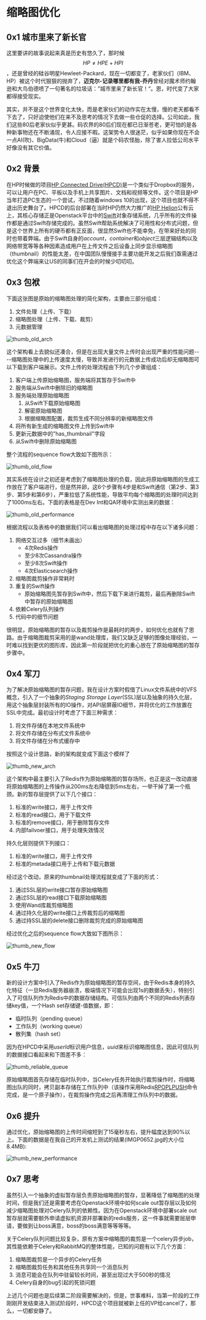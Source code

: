 

# 缩略图优化

## 0x1 城市里来了新长官

这里要讲的故事说起来真是历史有悠久了，那时候$$HP \neq HPE + HPI$$，还是曾经的硅谷明星Hewleet-Packard，现在一切都变了，老家伙们（IBM、HP）被这个时代狠狠的抛弃了，**迈克尔-记录哪里都有我-乔丹**曾经对魔术师约翰逊和大鸟伯德喷了一句著名的垃圾话：”城市里来了新长官！“。恩，时代变了大家都得接受现实。

其实，并不是这个世界变化太快，而是老家伙们的动作实在太慢，慢的老天都看不下去了，只好迫使他们在来不及思考的情况下去做一些仓促的选择。公司如此，我们这些80后老家伙似乎更甚。码农界的80后们现在都已日渐苍老，更可怕的是各种新事物还在不断涌现，令人应接不暇。这架势令人很迷茫，似乎如果你现在不会一点AI(吹)、BigData(牛)和Cloud（逼）就是个码农怪胎，除了害人拉低公司水平好像没有其它价值。



## 0x2 背景

在HP时候做的项目[HP Connected Drive(HPCD)](https://support.hp.com/in-en/document/c04016159)是一个类似于Dropbox的服务，可以让用户在PC、平板以及手机上共享图片、文档和视频等文件。这个项目是HP当年打造PC生态的一个尝试，不过随着windows 10的出现，这个项目也就不得不退出历史舞台了。HPCD的后台部署在当时HP仍然大力推广的[HP Helion](https://www.hpe.com/uk/en/software/openstack-cloud-iaas.html)公有云上，其核心存储正是Openstack平台中的[Swift](https://wiki.openstack.org/wiki/Swift)对象存储系统，几乎所有的文件操作都是通过Swift存储完成的。虽然Swift帮助系统解决了可用性和分布式问题，但是这个世界上所有的硬币都有正反面，很显然Swift也不能幸免，在带来好处的同时也带着弊端。由于Swift自身的*account*，*container*和*object*三层逻辑结构以及网络带宽等等各种因素造成用户在上传文件之后设备上同步显示缩略图（thumbnail）的性能太差，在中国团队慢慢接手主要功能开发之后我们亟需通过优化这个弊端来让US的同事们在开会的时候少叨叨叨。



## 0x3 包袱

下面这张图是原始的缩略图处理的简化架构，主要由三部分组成：

1. 文件处理（上传、下载）
2. 缩略图处理（上传、下载、裁剪）
3. 元数据管理

![thumb_old_arch](/resources/thumb_old_arch.png)

这个架构看上去貌似还凑合，但是在出现大量文件上传时会出现严重的性能问题----缩略图处理中的上传速度太慢，导致并发进行的元数据上传成功后却无缩略图可以下载到客户端展示。文件上传的处理流程由下列几个步骤组成：

1. 客户端上传原始缩略图，服务端将其暂存于Swift中
2. 服务端从Swift中删除旧的缩略图
3. 服务端处理原始缩略图
   1. 从Swift下载原始缩略图
   2. 解密原始缩略图
   3. 根据缩略图配置，裁剪生成不同分辨率的新缩略图文件
4. 将所有新生成的缩略图文件上传到Swift中
5. 更新元数据中的”has_thumbnail"字段
6. 从Swift中删除原始缩略图

整个流程的sequence flow大致如下图所示：

![thumb_old_flow](/resources/thumb_old_flow.png)

其实系统在设计之初还是考虑到了缩略图处理的负载，因此将原始缩略图的生成工作放在了客户端进行，但是然并卵，这6个步骤有4步是和Swift通信（第2步、第3步、第5步和第6步），严重拉低了系统性能，导致平均每个缩略图的处理时间达到了1000ms左右。下面的表格是在Dev Int和QA环境中实测出来的数据：

![thumb_old_performance](/resources/thumb_old_performance.png)

根据流程以及表格中的数据我们可以看出缩略图的处理过程中存在以下诸多问题：

1. 网络交互过多（细节未画出）
   - 4次Redis操作
   - 至少8次Cassandra操作
   - 至少8次Swift操作
   - 4次Elasticsearch操作
2. 缩略图裁剪操作非常耗时
3. 重复的Swift操作
   - 原始缩略图先暂存到Swift中，然后下载下来进行裁剪，最后再删除Swift中暂存的原始缩略图
4. 依赖Celery队列操作
5. 代码中的细节问题

很明显，原始缩略图的暂存以及裁剪操作是最耗时的两步，如何优化也就有了思路。由于缩略图裁剪采用的是wand处理库，我们又缺乏足够的图像处理经验，一时难以找到更优的图形库，因此第一阶段就把优化的重心放在了原始缩略图的暂存步骤中。

## 0x4 军刀

为了解决原始缩略图的暂存问题，我在设计方案时假借了Linux文件系统中的VFS概念，引入了一个抽象的*Staging Storage Layer*(SSL)层以及抽象的持久化层，用这个抽象层封装所有的IO操作，对API层屏蔽IO细节，并将优化的工作放置在SSL中完成。最初设计时考虑了下面三种需求：

1. 将文件存储在本地文件系统中
2. 将文件存储在分布式文件系统中
3. 将文件存储在分布式缓存中

按照这个设计思路，新的架构就变成下面这个模样了

![thumb_new_arch](/resources/thumb_new_arch.png)

这个架构中最主要引入了Redis作为原始缩略图的暂存场所，也正是这一改动直接将原始缩略图的上传操作从200ms左右降低到5ms左右，一举干掉了第一个瓶颈。新的暂存层提供了以下几个接口：

1. 标准的write接口，用于上传文件
2. 标准的read接口，用于下载文件
3. 标准的remove接口，用于删除暂存文件
4. 内部failvoer接口，用于处理失效情况

持久化层则提供下列接口：

1. 标准的write接口，用于上传文件
2. 标准的metada接口用于上传和下载元数据

经过这个改动，原来的thumbnail处理流程就变成了下面的形式：

1. 通过SSL层的write接口暂存原始缩略图
2. 通过SSL层的read接口下载原始缩略图
3. 使用Wand库裁剪缩略图
4. 通过持久化层的write接口上传裁剪后的缩略图
5. 通过持SSL层的delete接口删除裁剪完成的原始缩略图

经过优化之后的sequence flow大致如下图所示：

![thumb_new_flow](/resources/thumb_new_flow.png)

## 0x5 牛刀

新的设计方案中引入了Redis作为原始缩略图的暂存空间，由于Redis本身的持久化特征（一旦Redis服务器崩溃，极端情况下可能会出现1s的数据丢失），特别引入了可信队列作为Redis中的数据存储结构。可信队列由两个不同的Redis列表存储key值，一个Hash set存储键-值数据，即：

* 临时队列（pending queue）
* 工作队列（working queue）
* 散列集（hash set）

因为在HPCD中采用*userId*标识用户信息，*uuid*来标识缩略图信息，因此可信队列的数据接口看起来和下图差不多：

![thumb_reliable_queue](/resources/thumb_reliable_queue.png)

原始缩略图首先存储在临时队列中，当Celery任务开始执行裁剪操作时，将缩略图出队的同时，拷贝副本存储在工作队列中（该操作采用Redis[RPOPLPUSH](https://redis.io/commands/rpoplpush)命令完成，是一个原子操作），在裁剪操作完成之后再清理工作队列中的数据。



## 0x6 提升

通过优化，原始缩略图的上传时间缩短到了15毫秒左右，提升幅度达到90%以上。下面的数据是在我自己的开发机上测试的结果(IMGP0652.jpg的大小位8.4MB):

![thumb_new_performance](/resources/thumb_new_performance.png)

## 0x7 思考

虽然引入一个抽象的虚拟暂存层负责原始缩略图的暂存，显著降低了缩略图的处理时间，但是我们还是需要考虑在Openstack环境中如何scale out暂存层以及如何减少缩略图处理对Celery队列的依赖性。因为在Openstack环境中部署scale out暂存层就需要额外申请虚拟机资源并部署新的redis服务，这一件事就需要层层申请，要做到让boss满意，boss的boss满意等等等等。

关于Celery队列问题比较复杂，原有方案中缩略图的裁剪是一个celery异步job，其性能依赖于Celery和RabbitMQ的整体性能，已知的问题有以下几个方面：

1. 缩略图裁剪是一个异步的Celery任务
2. 缩略图裁剪任务和其他任务共享同一个消息队列
3. 消息可能会在队列中驻留较长时间，甚至出现过大于500秒的情况
4. Celery自身的bug引起的死锁问题

上述几个问题也是后续第二阶段需要解决的，但是，世事难料，当第一阶段的工作刚刚开发结束进入测试阶段时，HPCD这个项目就被新上任的VP给cancel了，那么，一切都安静了。

